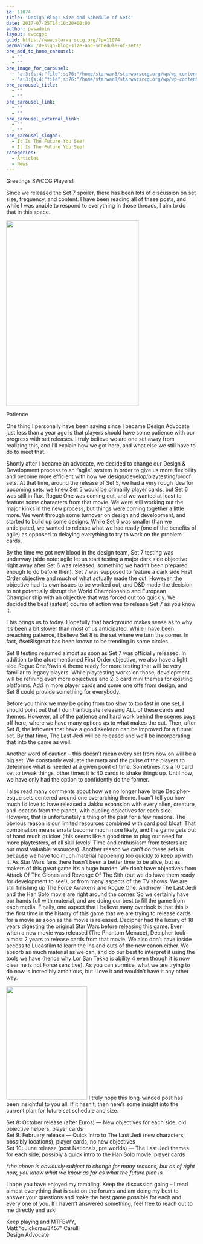 ```yaml
---
id: 11074
title: 'Design Blog: Size and Schedule of Sets'
date: 2017-07-25T14:10:20+00:00
author: pwsadmin
layout: swccgpc
guid: https://www.starwarsccg.org/?p=11074
permalink: /design-blog-size-and-schedule-of-sets/
bre_add_to_home_carousel:
  - ""
  - ""
bre_image_for_carousel:
  - 'a:3:{s:4:"file";s:76:"/home/starwar8/starwarsccg.org/wp/wp-content/uploads/designblogbanner-27.jpg";s:3:"url";s:73:"https://www.starwarsccg.org/wp/wp-content/uploads/designblogbanner-27.jpg";s:4:"type";s:10:"image/jpeg";}'
  - 'a:3:{s:4:"file";s:76:"/home/starwar8/starwarsccg.org/wp/wp-content/uploads/designblogbanner-27.jpg";s:3:"url";s:73:"https://www.starwarsccg.org/wp/wp-content/uploads/designblogbanner-27.jpg";s:4:"type";s:10:"image/jpeg";}'
bre_carousel_title:
  - ""
  - ""
bre_carousel_link:
  - ""
  - ""
bre_carousel_external_link:
  - ""
  - ""
bre_carousel_slogan:
  - It Is The Future You See!
  - It Is The Future You See!
categories:
  - Articles
  - News
---
```

Greetings SWCCG Players!

Since we released the Set 7 spoiler, there has been lots of discussion on set size, frequency, and content. I have been reading all of these posts, and while I was unable to respond to everything in those threads, I aim to do that in this space.

<div style="width: 360px" class="wp-caption alignright">
  <img class="size-medium" src="https://www.starwarsccg.org/cardlists/images/starwars/Tatooine-Light/large/ajedispatience.gif" width="350" height="490" />
  
  <p class="wp-caption-text">
    Patience
  </p>
</div>

One thing I personally have been saying since I became Design Advocate just less than a year ago is that players should have some patience with our progress with set releases. I truly believe we are one set away from realizing this, and I&#8217;ll explain how we got here, and what else we still have to do to meet that.

Shortly after I became an advocate, we decided to change our Design & Development process to an &#8220;agile&#8221; system in order to give us more flexibility and become more efficient with how we design/develop/playtesting/proof sets. At that time, around the release of Set 5, we had a very rough idea for upcoming sets: we knew Set 5 would be primarily player cards, but Set 6 was still in flux. Rogue One was coming out, and we wanted at least to feature some characters from that movie. We were still working out the major kinks in the new process, but things were coming together a little more. We went through some turnover on design and development, and started to build up some designs. While Set 6 was smaller than we anticipated, we wanted to release what we had ready (one of the benefits of agile) as opposed to delaying everything to try to work on the problem cards.

By the time we got new blood in the design team, Set 7 testing was underway (side note: agile let us start testing a major dark side objective right away after Set 6 was released, something we hadn&#8217;t been prepared enough to do before then). Set 7 was supposed to feature a dark side First Order objective and much of what actually made the cut. However, the objective had its own issues to be worked out, and D&D made the decision to not potentially disrupt the World Championship and European Championship with an objective that was forced out too quickly. We decided the best (safest) course of action was to release Set 7 as you know it.

This brings us to today. Hopefully that background makes sense as to why it&#8217;s been a bit slower than most of us anticipated. While I have been preaching patience, I believe Set 8 is the set where we turn the corner. In fact, #set8isgreat has been known to be trending in some circles&#8230;

Set 8 testing resumed almost as soon as Set 7 was officially released. In addition to the aforementioned First Order objective, we also have a light side Rogue One/Yavin 4 theme ready for more testing that will be very familiar to legacy players. While playtesting works on those, development will be refining even more objectives and 2-3 card mini themes for existing platforms. Add in more player cards and some one offs from design, and Set 8 could provide something for everybody.

Before you think we may be going from too slow to too fast in one set, I should point out that I don&#8217;t anticipate releasing ALL of these cards and themes. However, all of the patience and hard work behind the scenes pays off here, where we have many options as to what makes the cut. Then, after Set 8, the leftovers that have a good skeleton can be improved for a future set. By that time, The Last Jedi will be released and we&#8217;ll be incorporating that into the game as well.

Another word of caution &#8211; this doesn&#8217;t mean every set from now on will be a big set. We constantly evaluate the meta and the pulse of the players to determine what is needed at a given point of time. Sometimes it&#8217;s a 10 card set to tweak things, other times it is 40 cards to shake things up. Until now, we have only had the option to confidently do the former.

I also read many comments about how we no longer have large Decipher-esque sets centered around one overarching theme. I can&#8217;t tell you how much I&#8217;d love to have released a Jakku expansion with every alien, creature, and location from the planet, with dueling objectives for each side. However, that is unfortunately a thing of the past for a few reasons. The obvious reason is our limited resources combined with card pool bloat. That combination means errata become much more likely, and the game gets out of hand much quicker (this seems like a good time to plug our need for more playtesters, of all skill levels! Time and enthusiasm from testers are our most valuable resources). Another reason we can&#8217;t do these sets is because we have too much material happening too quickly to keep up with it. As Star Wars fans there hasn&#8217;t been a better time to be alive, but as makers of this great game it&#8217;s a huge burden. We don&#8217;t have objectives from Attack Of The Clones and Revenge Of The Sith (but we do have them ready for development to see!), or from many aspects of the TV shows. We are still finishing up The Force Awakens and Rogue One. And now The Last Jedi and the Han Solo movie are right around the corner. So we certainly have our hands full with material, and are doing our best to fill the game from each media. Finally, one aspect that I believe many overlook is that this is the first time in the history of this game that we are trying to release cards for a movie as soon as the movie is released. Decipher had the luxury of 18 years digesting the original Star Wars before releasing this game. Even when a new movie was released (The Phantom Menace), Decipher took almost 2 years to release cards from that movie. We also don&#8217;t have inside access to Lucasfilm to learn the ins and outs of the new canon either. We absorb as much material as we can, and do our best to interpret it using the tools we have (hence why Lor San Tekka is ability 4 even though it is now clear he is not Force sensitive). As you can surmise, what we are trying to do now is incredibly ambitious, but I love it and wouldn&#8217;t have it any other way.

<img class="size-medium wp-image-1620 alignleft" src="https://www.starwarsccg.org/wp/wp-content/uploads/dagitisthefutureyouseel-214x300.png" alt="" width="214" height="300" />  
I truly hope this long-winded post has been insightful to you all. If it hasn&#8217;t, then here&#8217;s some insight into the current plan for future set schedule and size.

Set 8: October release (after Euros) &#8212; New objectives for each side, old objective helpers, player cards  
Set 9: February release &#8212; Quick intro to The Last Jedi (new characters, possibly locations), player cards, no new objectives  
Set 10: June release (post Nationals, pre worlds) &#8212; The Last Jedi themes for each side, possibly a quick intro to the Han Solo movie, player cards

_*the above is obviously subject to change for many reasons, but as of right now, you know what we know as far as what the future plan is_

I hope you have enjoyed my rambling. Keep the discussion going &#8211; I read almost everything that is said on the forums and am doing my best to answer your questions and make the best game possible for each and every one of you. If I haven&#8217;t answered something, feel free to reach out to me directly and ask!

Keep playing and MTFBWY,  
Matt &#8220;quickdraw3457&#8221; Carulli  
Design Advocate